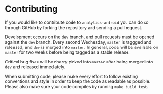 Contributing
============

If you would like to contribute code to `analytics-android` you can do so through
GitHub by forking the repository and sending a pull request.

Development occurs on the `dev` branch, and pull requests must be opened against
the `dev` branch. Every second Wednesday, `master` is taggged and released, and
`dev` is merged into `master`. In general, code will be available on `master`
for two weeks before being tagged as a stable release.

Critical bug fixes will be cherry picked into `master` after being merged into
`dev` and released immediately.

When submitting code, please make every effort to follow existing conventions
and style in order to keep the code as readable as possible. Please also make
sure your code compiles by running `make build test`.
